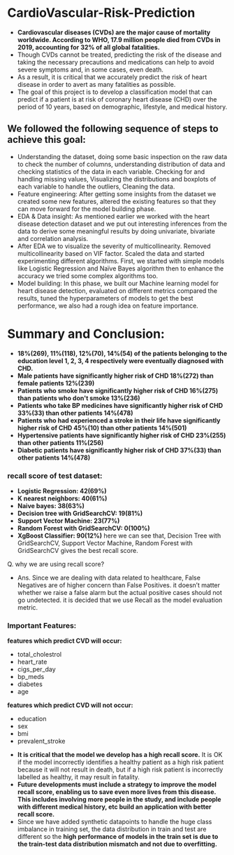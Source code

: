 # CardioVascular-Risk-Prediction

* **Cardiovascular diseases (CVDs) are the major cause of mortality worldwide. According to WHO, 17.9 million people died from CVDs in 2019, accounting for 32% of all global fatalities.**
* Though CVDs cannot be treated, predicting the risk of the disease and taking the necessary precautions and medications can help to avoid severe symptoms and, in some cases, even death.
* As a result, it is critical that we accurately predict the risk of heart disease in order to avert as many fatalities as possible.
* The goal of this project is to develop a classification model that can predict if a patient is at risk of coronary heart disease (CHD) over the period of 10 years, based on demographic, lifestyle, and medical history.
## **We followed the following sequence of steps to achieve this goal:**
* Understanding the dataset, doing some basic inspection on the raw data to check the number of columns, understanding distribution of data and checking statistics of the data in each variable. Checking for and handling missing values, Visualizing the distributions and boxplots of each variable to handle the outliers, Cleaning the data.
* Feature engineering: After getting some insights from the dataset we created some new features, altered the existing features so that they can move forward for the model building phase.
* EDA & Data insight: As mentioned earlier we worked with the heart disease detection dataset and we put out interesting inferences from the data to derive some meaningful results by doing univariate, bivariate and correlation analysis.
* After EDA we to visualize the severity of multicollinearity. Removed multicollinearity based on VIF factor. Scaled the data and started experimenting different algorithms. First, we started with simple models like Logistic Regression and Naïve Bayes algorithm then to enhance the accuracy we tried some complex algorithms too.
* Model building: In this phase, we built our Machine learning model for heart disease detection, evaluated on different metrics compared the results, tuned the hyperparameters of models to get the best performance, we also had a rough idea on feature importance.

# **Summary and Conclusion:**
* **18%(269), 11%(118), 12%(70), 14%(54) of the patients belonging to the education level 1, 2, 3, 4 respectively were eventually diagnosed with CHD.**
* **Male patients have significantly higher risk of CHD 18%(272) than female patients 12%(239)**
* **Patients who smoke have significantly higher risk of CHD 16%(275) than patients who don't smoke 13%(236)**
* **Patients who take BP medicines have significantly higher risk of CHD 33%(33) than other patients 14%(478)**
* **Patients who had experienced a stroke in their life have significantly higher risk of CHD 45%(10) than other patients 14%(501)**
* **Hypertensive patients have significantly higher risk of CHD 23%(255) than other patients 11%(256)**
* **Diabetic patients have significantly higher risk of CHD 37%(33) than other patients 14%(478)**

### **recall score of test dataset:**
* **Logistic Regression: 42(69%)**
* **K nearest neighbors: 40(61%)**
* **Naive bayes: 38(63%)**
* **Decision tree with GridSearchCV: 19(81%)**
* **Support Vector Machine: 23(77%)**
* **Random Forest with GridSearchCV: 0(100%)**
* **XgBoost Classifier: 90(12%)** 
      here we can see that, Decision Tree with GridSearchCV, Support Vector Machine, Random Forest with GridSearchCV gives the best recall score.

Q. why we are using recall score?
* Ans. Since we are dealing with data related to healthcare, False Negatives are of higher concern than False Positives. it doesn’t matter whether we raise a false alarm but the actual positive cases should not go undetected. it is decided that we use Recall as the model evaluation metric.  

### **Important Features:**
**features which predict CVD will occur:**
* total_cholestrol
* heart_rate
* cigs_per_day
* bp_meds
* diabetes
* age 

**features which predict CVD will not occur:**
* education
* sex
* bmi
* prevalent_stroke


- **It is critical that the model we develop has a high recall score.** It is OK if the model incorrectly identifies a healthy patient as a high risk patient because it will not result in death, but if a high risk patient is incorrectly labelled as healthy, it may result in fatality.
- **Future developments must include a strategy to improve the model recall score, enabling us to save even more lives from this disease. This includes involving more people in the study, and include people with different medical history, etc build an application with better recall score.**
- Since we have added synthetic datapoints to handle the huge class imbalance in training set, the data distribution in train and test are different so the **high performance of models in the train set is due to the train-test data distribution mismatch and not due to overfitting.**
